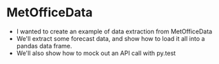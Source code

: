 # MetOfficeData
* I wanted to create an example of data extraction from MetOfficeData 
* We'll extract some forecast data, and show how to load it all into a pandas data frame. 
* We'll also show how to mock out an API call with py.test

